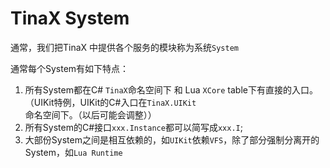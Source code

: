 # TinaX System

通常，我们把TinaX 中提供各个服务的模块称为系统`System`

通常每个System有如下特点：

1. 所有System都在C# `TinaX`命名空间下 和 Lua `XCore` table下有直接的入口。（UIKit特例，UIKit的C#入口在`TinaX.UIKit`命名空间下。（以后可能会调整））
2. 所有System的C#接口`xxx.Instance`都可以简写成`xxx.I`;
3. 大部份System之间是相互依赖的，如`UIKit`依赖`VFS`，除了部分强制分离开的System，如`Lua Runtime`